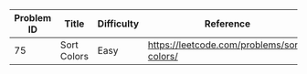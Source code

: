 | Problem ID | Title | Difficulty | Reference
| --- | --- | --- | ---
| 75 | Sort Colors | Easy | https://leetcode.com/problems/sort-colors/
